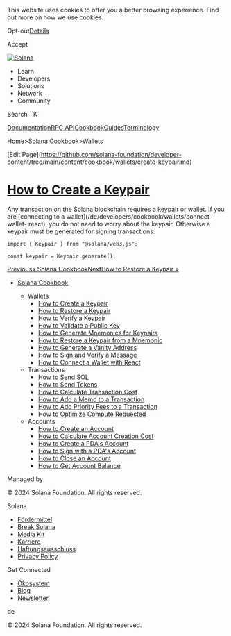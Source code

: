 This website uses cookies to offer you a better browsing experience. Find out
more on how we use cookies.

Opt-out[Details](/de/privacy-policy#collection-of-information)

Accept

[![Solana](/_next/static/media/logotype-dark.f79d530d.svg)](/de)

  * Learn
  * Developers
  * Solutions
  * Network
  * Community

Search```K`

[Documentation](/de/docs)[RPC
API](/de/docs/rpc)[Cookbook](/de/developers/cookbook)[Guides](/de/developers/guides)[Terminology](/de/docs/terminology)

[Home](/de)>[Solana Cookbook](/de/developers/cookbook)>Wallets

[Edit Page](https://github.com/solana-foundation/developer-
content/tree/main/content/cookbook/wallets/create-keypair.md)

# [How to Create a Keypair](/de/developers/cookbook/wallets/create-keypair)

Any transaction on the Solana blockchain requires a keypair or wallet. If you
are [connecting to a wallet](/de/developers/cookbook/wallets/connect-wallet-
react), you do not need to worry about the keypair. Otherwise a keypair must
be generated for signing transactions.

    
    
    import { Keypair } from "@solana/web3.js";
     
    const keypair = Keypair.generate();

[Previous« Solana Cookbook](/de/developers/cookbook)[NextHow to Restore a
Keypair »](/de/developers/cookbook/wallets/restore-keypair)

  * [Solana Cookbook](/de/developers/cookbook)

    * Wallets
      * [How to Create a Keypair](/de/developers/cookbook/wallets/create-keypair)
      * [How to Restore a Keypair](/de/developers/cookbook/wallets/restore-keypair)
      * [How to Verify a Keypair](/de/developers/cookbook/wallets/verify-keypair)
      * [How to Validate a Public Key](/de/developers/cookbook/wallets/check-publickey)
      * [How to Generate Mnemonics for Keypairs](/de/developers/cookbook/wallets/generate-mnemonic)
      * [How to Restore a Keypair from a Mnemonic](/de/developers/cookbook/wallets/restore-from-mnemonic)
      * [How to Generate a Vanity Address](/de/developers/cookbook/wallets/generate-vanity-address)
      * [How to Sign and Verify a Message](/de/developers/cookbook/wallets/sign-message)
      * [How to Connect a Wallet with React](/de/developers/cookbook/wallets/connect-wallet-react)
    * Transactions
      * [How to Send SOL](/de/developers/cookbook/transactions/send-sol)
      * [How to Send Tokens](/de/developers/cookbook/transactions/send-tokens)
      * [How to Calculate Transaction Cost](/de/developers/cookbook/transactions/calculate-cost)
      * [How to Add a Memo to a Transaction](/de/developers/cookbook/transactions/add-memo)
      * [How to Add Priority Fees to a Transaction](/de/developers/cookbook/transactions/add-priority-fees)
      * [How to Optimize Compute Requested](/de/developers/cookbook/transactions/optimize-compute)
    * Accounts
      * [How to Create an Account](/de/developers/cookbook/accounts/create-account)
      * [How to Calculate Account Creation Cost](/de/developers/cookbook/accounts/calculate-rent)
      * [How to Create a PDA's Account](/de/developers/cookbook/accounts/create-pda-account)
      * [How to Sign with a PDA's Account](/de/developers/cookbook/accounts/sign-with-pda)
      * [How to Close an Account](/de/developers/cookbook/accounts/close-account)
      * [How to Get Account Balance](/de/developers/cookbook/accounts/get-account-balance)

Managed by

[](/de)

[](/youtube)[](/twitter)[](/discord)[](/reddit)[](/github)[](/telegram)

© 2024 Solana Foundation. All rights reserved.

Solana

  * [Fördermittel](https://solana.org/grants)
  * [Break Solana](https://break.solana.com/)
  * [Media Kit](/de/branding)
  * [Karriere](https://jobs.solana.com/)
  * [Haftungsausschluss](/de/tos)
  * [Privacy Policy](/de/privacy-policy)

Get Connected

  * [Ökosystem](/de/ecosystem)
  * [Blog](/de/news)
  * [Newsletter](/de/newsletter)

de

© 2024 Solana Foundation. All rights reserved.


